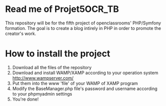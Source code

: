 # Read me of Projet5OCR_TB
This repository will be for the fifth project of openclassrooms' PHP/Symfony formation.
The goal is to create a blog intirely in PHP in order to promote the creator's work.


# How to install the project
1. Download all the files of the repository
2. Download and install WAMP/XAMP according to your operation system http://www.wampserver.com/
3. Put them into the www 'file' of your WAMP of XAMP program
4. Modify the BaseManager.php file's password and username according to your phpmyadmin settings
5. You're done!
